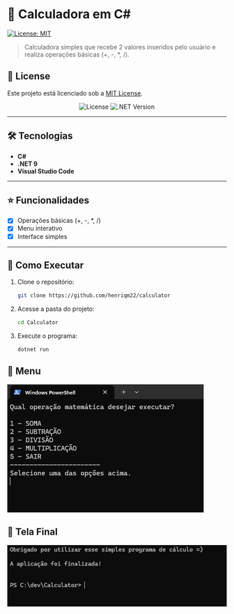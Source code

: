 # 🧮 Calculadora em C#  
[![License: MIT](https://img.shields.io/badge/License-MIT-yellow.svg)](https://opensource.org/licenses/MIT)

> Calculadora simples que recebe 2 valores inseridos pelo usuário e realiza operações básicas (+, -, *, /).

## 📜 License  
Este projeto está licenciado sob a [MIT License](LICENSE).

<div align="center">  
  <!-- Badge de licença (opcional) -->
  <img src="https://img.shields.io/badge/License-MIT-blue" alt="License">  
  <!-- Badge da versão do .NET -->
  <img src="https://img.shields.io/badge/.NET-9.0-purple" alt=".NET Version">  
</div>  

---

## 🛠️ Tecnologias  
- **C#**  
- **.NET 9**  
- **Visual Studio Code**

---

   ## ⭐ Funcionalidades
   - [x] Operações básicas (+, -, *, /)
   - [x] Menu interativo
   - [x] Interface simples

---

## 🚀 Como Executar  
1. Clone o repositório:  
   ```bash
   git clone https://github.com/henriqm22/calculator
   ```
   
2. Acesse a pasta do projeto:
    ```bash
    cd Calculator

3. Execute o programa:
     ```bash
     dotnet run


## 📸 Menu
![Menu da Calculadora](menu.png)

## 📸 Tela Final
![Sair/exit](final.png)
